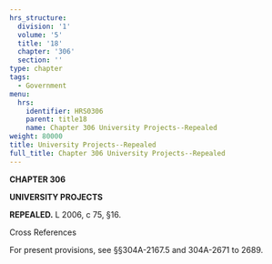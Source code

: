 ```yaml
---
hrs_structure:
  division: '1'
  volume: '5'
  title: '18'
  chapter: '306'
  section: ''
type: chapter
tags:
  - Government
menu:
  hrs:
    identifier: HRS0306
    parent: title18
    name: Chapter 306 University Projects--Repealed
weight: 80000
title: University Projects--Repealed
full_title: Chapter 306 University Projects--Repealed
---
```

**CHAPTER 306**

**UNIVERSITY PROJECTS**

**REPEALED.** L 2006, c 75, §16.

Cross References

For present provisions, see §§304A-2167.5 and 304A-2671 to 2689.